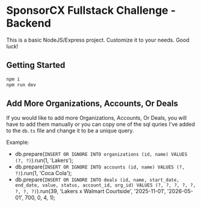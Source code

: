 # SponsorCX Fullstack Challenge - Backend

This is a basic NodeJS/Express project. Customize it to your needs. Good luck!

## Getting Started
```bash
npm i
npm run dev
```

## Add More Organizations, Accounts, Or Deals

If you would like to add more Organizations, Accounts, Or Deals, you will have to add them manually or you can copy one of the sql quries I've added to the `db.ts` file and change it to be a unique query.

Example:
  - db.prepare(`INSERT OR IGNORE INTO organizations (id, name) VALUES (?, ?)`).run(1, 'Lakers');
  - db.prepare(`INSERT OR IGNORE INTO accounts (id, name) VALUES (?, ?)`).run(1, 'Coca Cola');
  - db.prepare(`INSERT OR IGNORE INTO deals (id, name, start_date, end_date, value, status, account_id, org_id) VALUES (?, ?, ?, ?, ?, ?, ?, ?)`).run(39, 'Lakers x Walmart Courtside', '2025-11-01', '2026-05-01', 700, 0, 4, 1);